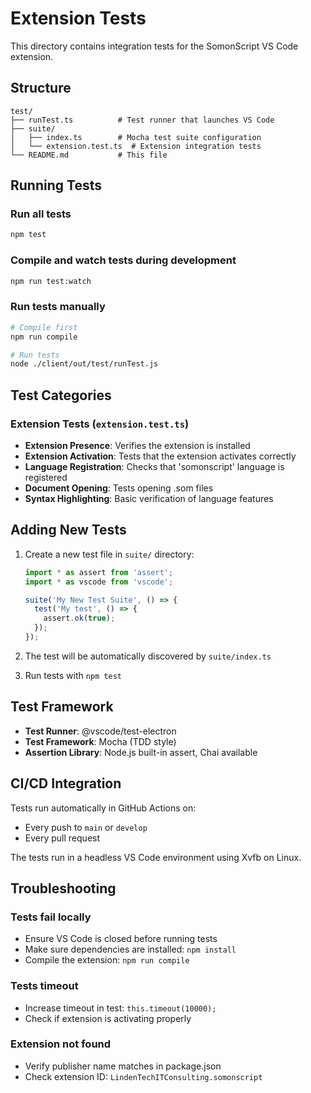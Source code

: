 # Extension Tests

This directory contains integration tests for the SomonScript VS Code extension.

## Structure

```
test/
├── runTest.ts          # Test runner that launches VS Code
├── suite/
│   ├── index.ts        # Mocha test suite configuration
│   └── extension.test.ts  # Extension integration tests
└── README.md           # This file
```

## Running Tests

### Run all tests
```bash
npm test
```

### Compile and watch tests during development
```bash
npm run test:watch
```

### Run tests manually
```bash
# Compile first
npm run compile

# Run tests
node ./client/out/test/runTest.js
```

## Test Categories

### Extension Tests (`extension.test.ts`)
- **Extension Presence**: Verifies the extension is installed
- **Extension Activation**: Tests that the extension activates correctly
- **Language Registration**: Checks that 'somonscript' language is registered
- **Document Opening**: Tests opening .som files
- **Syntax Highlighting**: Basic verification of language features

## Adding New Tests

1. Create a new test file in `suite/` directory:
   ```typescript
   import * as assert from 'assert';
   import * as vscode from 'vscode';

   suite('My New Test Suite', () => {
     test('My test', () => {
       assert.ok(true);
     });
   });
   ```

2. The test will be automatically discovered by `suite/index.ts`

3. Run tests with `npm test`

## Test Framework

- **Test Runner**: @vscode/test-electron
- **Test Framework**: Mocha (TDD style)
- **Assertion Library**: Node.js built-in assert, Chai available

## CI/CD Integration

Tests run automatically in GitHub Actions on:
- Every push to `main` or `develop`
- Every pull request

The tests run in a headless VS Code environment using Xvfb on Linux.

## Troubleshooting

### Tests fail locally
- Ensure VS Code is closed before running tests
- Make sure dependencies are installed: `npm install`
- Compile the extension: `npm run compile`

### Tests timeout
- Increase timeout in test: `this.timeout(10000);`
- Check if extension is activating properly

### Extension not found
- Verify publisher name matches in package.json
- Check extension ID: `LindenTechITConsulting.somonscript`

